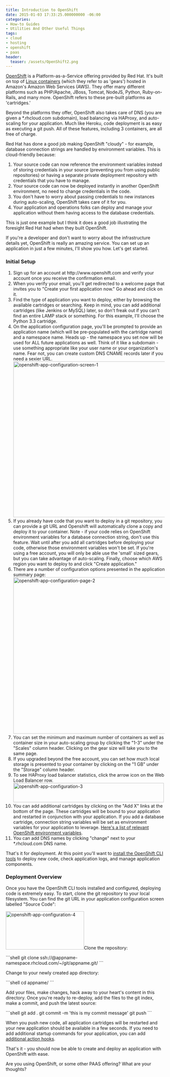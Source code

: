 ```yaml
---
title: Introduction to OpenShift
date: 2015-01-03 17:33:25.000000000 -06:00
categories:
- How-to Guides
- Utilities And Other Useful Things
tags:
- cloud
- hosting
- openshift
- paas
header:
  teaser: /assets/OpenShift2.png
---
```

<p><a href="https://www.openshift.com/" target="_blank">OpenShift</a> is a Platform-as-a-Service offering provided by Red Hat. It's built on top of <a href="http://en.wikipedia.org/wiki/LXC" target="_blank">Linux containers</a> (which they refer to as 'gears') hosted in Amazon's Amazon Web Services (AWS). They offer many different platforms such as PHP/Apache, JBoss, Tomcat, NodeJS, Python, Ruby-on-Rails, and many more. OpenShift refers to these pre-built platforms as 'cartridges.'</p>
<p>Beyond the platforms they offer, OpenShift also takes care of DNS (you are given a *.rhcloud.com subdomain), load balancing via HAProxy, and auto-scaling for your application. Much like Heroku, code deployment is as easy as executing a git push. All of these features, including 3 containers, are all free of charge.</p>
<p>Red Hat has done a good job making OpenShift "cloudy" - for example, database connection strings are handled by environment variables. This is cloud-friendly because:</p>
<ol>
<li>Your source code can now reference the environment variables instead of storing credentials in your source (preventing you from using public repositories) or having a separate private deployment repository with credentials that you have to manage.</li>
<li>Your source code can now be deployed instantly in another OpenShift environment, no need to change credentials in the code.</li>
<li>You don't have to worry about passing credentials to new instances during auto-scaling, OpenShift takes care of it for you.</li>
<li>Your application and operations folks can deploy and manage your application without them having access to the database credentials.</li>
</ol>
<p>This is just one example but I think it does a good job illustrating the foresight Red Hat had when they built OpenShift.</p>
<p>If you're a developer and don't want to worry about the infrastructure details yet, OpenShift is really an amazing service. You can set up an application in just a few minutes, I'll show you how. Let's get started.</p>
<p><!--more Continue to the setup instructions--></p>
<h3>Initial Setup</h3>
<ol>
<li>Sign up for an account at http://www.openshift.com and verify your account once you receive the confirmation email.</li>
<li>When you verify your email, you'll get redirected to a welcome page that invites you to "Create your first application now." Go ahead and click on it.</li>
<li>Find the type of application you want to deploy, either by browsing the available cartridges or searching. Keep in mind, you can add additional cartridges (like Jenkins or MySQL) later, so don't freak out if you can't find an entire LAMP stack or something. For this example, I'll choose the Python 3.3 cartridge.</li>
<li>On the application configuration page, you'll be prompted to provide an application name (which will be pre-populated with the cartridge name) and a namespace name. Heads up - the namespace you set now will be used for ALL future applications as well. Think of it like a subdomain - use something appropriate like your user name or your organization's name. Fear not, you can create custom DNS CNAME records later if you need a sexier URL.<br />
<a href="http://alexdglover.com/wp-content/uploads/2015/01/OpenShift1.png"><img class="aligncenter size-full wp-image-804" src="{{ "/assets/OpenShift1.png" | absolute_url }}" alt="openshift-app-configuration-screen-1" width="754" height="493" /></a></li>
<li>If you already have code that you want to deploy in a git repository, you can provide a git URL and Openshift will automatically clone a copy and deploy it to your container. Note - if your code relies on OpenShift environment variables for a database connection string, don't use this feature. Wait until after you add all cartridges before deploying your code, otherwise those environment variables won't be set. If you're using a free account, you will only be able use the 'small' sized gears, but you can take advantage of auto-scaling. Finally, choose which AWS region you want to deploy to and click "Create application."</li>
<li>There are a number of configuration options presented in the application summary page:<br />
<a href="http://alexdglover.com/wp-content/uploads/2015/01/OpenShift2.png"><img class="aligncenter size-full wp-image-806" src="{{ "/assets/OpenShift2.png" | absolute_url }}" alt="openshift-app-configuration-page-2" width="763" height="495" /></a></li>
<li>You can set the minimum and maximum number of containers as well as container size in your auto-scaling group by clicking the "1-3" under the "Scales" column header. Clicking on the gear size will take you to the same page.</li>
<li>If you upgraded beyond the free account, you can set how much local storage is presented to your container by clicking on the "1 GB" under the "Storage" column header.</li>
<li>To see HAProxy load balancer statistics, click the arrow icon on the Web Load Balancer row.<br />
<a href="http://alexdglover.com/wp-content/uploads/2015/01/OpenShift3.png"><img class="aligncenter size-full wp-image-807" src="{{ site.baseurl }}/assets/OpenShift3.png" alt="openshift-app-configuration-3" width="477" height="61" /></a></li>
<li>You can add additional cartridges by clicking on the "Add X" links at the bottom of the page. These cartridges will be bound to your application and restarted in conjunction with your application. If you add a database cartridge, connection string variables will be set as environment variables for your application to leverage. <a href="https://developers.openshift.com/en/managing-environment-variables.html" target="_blank">Here's a list of relevant OpenShift environment variables</a>.</li>
<li>You can add DNS names by clicking "change" next to your *.rhcloud.com DNS name.</li>
</ol>
<p>That's it for deployment. At this point you'll want to <a href="https://developers.openshift.com/en/managing-client-tools.html" target="_blank">install the OpenShift CLI tools</a> to deploy new code, check application logs, and manage application components.</p>
<h3>Deployment Overview</h3>
<p>Once you have the OpenShift CLI tools installed and configured, deploying code is extremely easy. To start, clone the git repository to your local filesystem. You can find the git URL in your application configuration screen labelled "Source Code":</p>
<p><a href="http://alexdglover.com/wp-content/uploads/2015/01/OpenShift4.png"><img class="aligncenter size-full wp-image-817" src="{{ site.baseurl }}/assets/OpenShift4.png" alt="openshift-app-configuration-4" width="248" height="121" /></a>Clone the repository:</p>
```shell
git clone ssh://<random_hash>@appname-namespace.rhcloud.com/~/git/appname.git/
```
<p>Change to your newly created app directory:</p>
```shell
cd appname/
```
<p>Add your files, make changes, hack away to your heart's content in this directory. Once you're ready to re-deploy, add the files to the git index, make a commit, and push the latest source:</p>
```shell
git add .
git commit -m 'this is my commit message'
git push
```
<p>When you push new code, all application cartridges will be restarted and your new application should be available in a few seconds. If you need to add additional startup commands for your application, you can add <a href="https://developers.openshift.com/en/managing-action-hooks.html" target="_blank">additional action hooks</a>.</p>
<p>That's it - you should now be able to create and deploy an application with OpenShift with ease.</p>
<p>Are you using OpenShift, or some other PAAS offering? What are your thoughts?</p>
